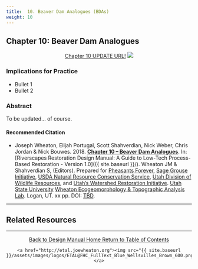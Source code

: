 ```yaml
---
title:  10. Beaver Dam Analogues (BDAs)
weight: 10
---
```


## Chapter 10: Beaver Dam Analogues

<div align="center">
	<a class="button" href="https://s3-us-west-2.amazonaws.com/etalweb.joewheaton.org/Workshops/BRAT/2018/Burnt/Macfarlane_et_al-2018-Environmental_Management.pdf"><i class = "fa fa-file-pdf-o" ></i>  Chapter 10 UPDATE URL!</a>
	<img src="{{ site.baseurl }}/assets/images/PBR_LT_cc_100w.png">

</div>


### Implications for Practice

- Bullet 1
- Bullet 2

### Abstract

To be updated... of course. 



#### Recommended Citation

- <a href="http://chapterlink.com" ><i class="fa fa-file-pdf-o" aria-hidden="true"></i></a> Joseph Wheaton, Elijah Portugal, Scott Shahverdian, Nick Weber, Chris Jordan & Nick Bouwes. 2018. **[Chapter 10 – Beaver Dam Analogues](http://chapterlink.com)**. In: [Riverscapes Restoration Design Manual: A Guide to Low-Tech Process-Based Restoration - Version 1.0]({{ site.baseurl }}/). Wheaton JM & Shahverdian S, (Editors). Prepared for [Pheasants Forever](https://pheasantsforever.org/Hunt/pheasant-hunting.aspx), [Sage Grouse Initiative](https://www.sagegrouseinitiative.com/), [USDA Natural Resource Conservation Service](https://www.nrcs.usda.gov/wps/portal/nrcs/detailfull/national/programs/initiatives/?cid=steldevb1027671), [Utah Division of Wildlife Resources](https://wildlife.utah.gov/), and [Utah’s Watershed Restoration Initiative](https://wri.utah.gov/). [Utah State University](http://restoration.usu.edu/) [Wheaton Ecogeomorphology & Topographic Analysis Lab](http://etal.joewheaton.org). Logan, UT.  xx pp. DOI: [TBD](http://dx.doi.org/).

-----
## Related Resources

------
<div align="center">
	<a class="hollow button" href="{{ site.baseurl }}/"><i class="fa fa-arrow-circle-left" aria-hidden="true"></i>  Back to Design Manual Home <i class="fa fa-book" aria-hidden="true"></i></a>
	<a class="hollow button" href="{{ site.baseurl }}/manual/"><i class="fa fa-arrow-circle-up" aria-hidden="true"></i>  Return to Table of Contents <i class="fa fa-list-ol" aria-hidden="true"></i></a>

    <a href="http://etal.joewheaton.org"><img src="{{ site.baseurl }}/assets/images/logos/ETAL@FHC_FullText_Blue_Wellsvilles_Brown_600.png"></a>

</div>